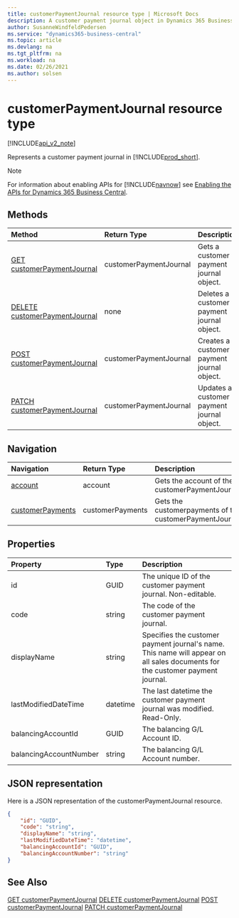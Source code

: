 ```yaml
---
title: customerPaymentJournal resource type | Microsoft Docs
description: A customer payment journal object in Dynamics 365 Business Central.
author: SusanneWindfeldPedersen
ms.service: "dynamics365-business-central"
ms.topic: article
ms.devlang: na
ms.tgt_pltfrm: na
ms.workload: na
ms.date: 02/26/2021
ms.author: solsen
---
```


# customerPaymentJournal resource type

[!INCLUDE[api_v2_note](../../includes/api_v2_note.md)]

<!-- START>DO_NOT_EDIT -->
<!-- IMPORTANT:Do not edit any of the content between here and the END>DO_NOT_EDIT. -->
Represents a customer payment journal in [!INCLUDE[prod_short](../../../includes/prod_short.md)].

> [!NOTE]
> For information about enabling APIs for [!INCLUDE[navnow](../../includes/navnow_md.md)] see [Enabling the APIs for Dynamics 365 Business Central](../enabling-apis-for-dynamics-nav.md).

## Methods

| Method | Return Type|Description |
|:--------------------|:-----------|:-------------------------|
|[GET customerPaymentJournal](../api/dynamics_customerpaymentjournal_get.md)|customerPaymentJournal|Gets a customer payment journal object.|
|[DELETE customerPaymentJournal](../api/dynamics_customerpaymentjournal_delete.md)|none|Deletes a customer payment journal object.|
|[POST customerPaymentJournal](../api/dynamics_customerpaymentjournal_create.md)|customerPaymentJournal|Creates a customer payment journal object.|
|[PATCH customerPaymentJournal](../api/dynamics_customerpaymentjournal_update.md)|customerPaymentJournal|Updates a customer payment journal object.|


## Navigation

| Navigation |Return Type| Description |
|:----------|:----------|:-----------------|
|[account](dynamics_account.md)|account |Gets the account of the customerPaymentJournal.|
|[customerPayments](dynamics_customerpayment.md)|customerPayments |Gets the customerpayments of the customerPaymentJournal.|

## Properties

| Property           | Type   |Description     |
|:-------------------|:-------|:---------------|
|id|GUID|The unique ID of the customer payment journal. Non-editable.|
|code|string|The code of the customer payment journal.|
|displayName|string|Specifies the customer payment journal's name. This name will appear on all sales documents for the customer payment journal.|
|lastModifiedDateTime|datetime|The last datetime the customer payment journal was modified. Read-Only.|
|balancingAccountId|GUID|The balancing G/L Account ID.|
|balancingAccountNumber|string|The balancing G/L Account number.|

## JSON representation

Here is a JSON representation of the customerPaymentJournal resource.


```json
{
    "id": "GUID",
    "code": "string",
    "displayName": "string",
    "lastModifiedDateTime": "datetime",
    "balancingAccountId": "GUID",
    "balancingAccountNumber": "string"
}
```
<!-- IMPORTANT: END>DO_NOT_EDIT -->



## See Also
[GET customerPaymentJournal](../api/dynamics_customerPaymentJournal_Get.md)
[DELETE customerPaymentJournal](../api/dynamics_customerPaymentJournal_Delete.md)
[POST customerPaymentJournal](../api/dynamics_customerPaymentJournal_Create.md)
[PATCH customerPaymentJournal](../api/dynamics_customerPaymentJournal_Update.md)
